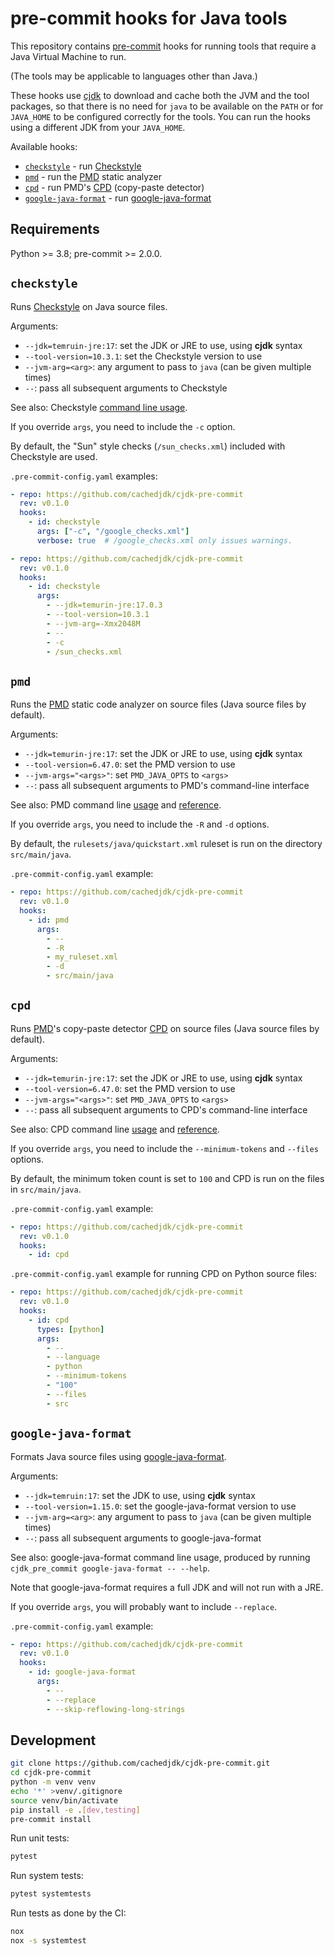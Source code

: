 <!--
This file is part of cjdk-pre-commit.
Copyright 2022 Board of Regents of the University of Wisconsin System
SPDX-License-Identifier: MIT
--->

# pre-commit hooks for Java tools

This repository contains [pre-commit](https://pre-commit.com/) hooks for
running tools that require a Java Virtual Machine to run.

(The tools may be applicable to languages other than Java.)

These hooks use [cjdk](https://cachedjdk.github.io/cjdk/latest/) to download
and cache both the JVM and the tool packages, so that there is no need for
`java` to be available on the `PATH` or for `JAVA_HOME` to be configured
correctly for the tools. You can run the hooks using a different JDK from your
`JAVA_HOME`.

Available hooks:

- [`checkstyle`](#checkstyle) - run [Checkstyle](https://checkstyle.org/)
- [`pmd`](#pmd) - run the [PMD](https://pmd.github.io/) static analyzer
- [`cpd`](#cpd) - run PMD's
  [CPD](https://pmd.github.io/latest/pmd_userdocs_cpd.html) (copy-paste
  detector)
- [`google-java-format`](#google-java-format) - run
  [google-java-format](https://github.com/google/google-java-format)

## Requirements

Python >= 3.8; pre-commit >= 2.0.0.

## `checkstyle`

Runs [Checkstyle](https://checkstyle.org/) on Java source files.

Arguments:

- `--jdk=temruin-jre:17`: set the JDK or JRE to use, using **cjdk** syntax
- `--tool-version=10.3.1`: set the Checkstyle version to use
- `--jvm-arg=<arg>`: any argument to pass to `java` (can be given multiple
  times)
- `--`: pass all subsequent arguments to Checkstyle

See also: Checkstyle [command line usage](https://checkstyle.org/cmdline.html).

If you override `args`, you need to include the `-c` option.

By default, the "Sun" style checks (`/sun_checks.xml`) included with Checkstyle
are used.

`.pre-commit-config.yaml` examples:

```yaml
- repo: https://github.com/cachedjdk/cjdk-pre-commit
  rev: v0.1.0
  hooks:
    - id: checkstyle
      args: ["-c", "/google_checks.xml"]
      verbose: true  # /google_checks.xml only issues warnings.
```

```yaml
- repo: https://github.com/cachedjdk/cjdk-pre-commit
  rev: v0.1.0
  hooks:
    - id: checkstyle
      args:
        - --jdk=temurin-jre:17.0.3
        - --tool-version=10.3.1
        - --jvm-arg=-Xmx2048M
        - --
        - -c
        - /sun_checks.xml
```

## `pmd`

Runs the [PMD](https://pmd.github.io/) static code analyzer on source files
(Java source files by default).

Arguments:

- `--jdk=temurin-jre:17`: set the JDK or JRE to use, using **cjdk** syntax
- `--tool-version=6.47.0`: set the PMD version to use
- `--jvm-args="<args>"`: set `PMD_JAVA_OPTS` to `<args>`
- `--`: pass all subsequent arguments to PMD's command-line interface

See also: PMD command line
[usage](https://pmd.github.io/latest/pmd_userdocs_installation.html#running-pmd-via-command-line)
and [reference](https://pmd.github.io/latest/pmd_userdocs_cli_reference.html).

If you override `args`, you need to include the `-R` and `-d` options.

By default, the `rulesets/java/quickstart.xml` ruleset is run on the directory
`src/main/java`.

`.pre-commit-config.yaml` example:

```yaml
- repo: https://github.com/cachedjdk/cjdk-pre-commit
  rev: v0.1.0
  hooks:
    - id: pmd
      args:
        - --
        - -R
        - my_ruleset.xml
        - -d
        - src/main/java
```

## `cpd`

Runs [PMD](https://pmd.github.io/)'s copy-paste detector
[CPD](https://pmd.github.io/latest/pmd_userdocs_cpd.html) on source files (Java
source files by default).

Arguments:

- `--jdk=temurin-jre:17`: set the JDK or JRE to use, using **cjdk** syntax
- `--tool-version=6.47.0`: set the PMD version to use
- `--jvm-args="<args>"`: set `PMD_JAVA_OPTS` to `<args>`
- `--`: pass all subsequent arguments to CPD's command-line interface

See also: CPD command line
[usage](https://pmd.github.io/latest/pmd_userdocs_installation.html#running-cpd-via-command-line)
and [reference](https://pmd.github.io/latest/pmd_userdocs_cpd.html#cli-usage).

If you override `args`, you need to include the `--minimum-tokens` and
`--files` options.

By default, the minimum token count is set to `100` and CPD is run on the files
in `src/main/java`.

`.pre-commit-config.yaml` example:

```yaml
- repo: https://github.com/cachedjdk/cjdk-pre-commit
  rev: v0.1.0
  hooks:
    - id: cpd
```

`.pre-commit-config.yaml` example for running CPD on Python source files:

```yaml
- repo: https://github.com/cachedjdk/cjdk-pre-commit
  rev: v0.1.0
  hooks:
    - id: cpd
      types: [python]
      args:
        - --
        - --language
        - python
        - --minimum-tokens
        - "100"
        - --files
        - src
```

## `google-java-format`

Formats Java source files using
[google-java-format](https://github.com/google/google-java-format).

Arguments:

- `--jdk=temruin:17`: set the JDK to use, using **cjdk** syntax
- `--tool-version=1.15.0`: set the google-java-format version to use
- `--jvm-arg=<arg>`: any argument to pass to `java` (can be given multiple
  times)
- `--`: pass all subsequent arguments to google-java-format

See also: google-java-format command line usage, produced by running
`cjdk_pre_commit google-java-format -- --help`.

Note that google-java-format requires a full JDK and will not run with a JRE.

If you override `args`, you will probably want to include `--replace`.

`.pre-commit-config.yaml` example:

```yaml
- repo: https://github.com/cachedjdk/cjdk-pre-commit
  rev: v0.1.0
  hooks:
    - id: google-java-format
      args:
        - --
        - --replace
        - --skip-reflowing-long-strings
```

## Development

```sh
git clone https://github.com/cachedjdk/cjdk-pre-commit.git
cd cjdk-pre-commit
python -m venv venv
echo '*' >venv/.gitignore
source venv/bin/activate
pip install -e .[dev,testing]
pre-commit install
```

Run unit tests:

```sh
pytest
```

Run system tests:

```sh
pytest systemtests
```

Run tests as done by the CI:

```sh
nox
nox -s systemtest
```

